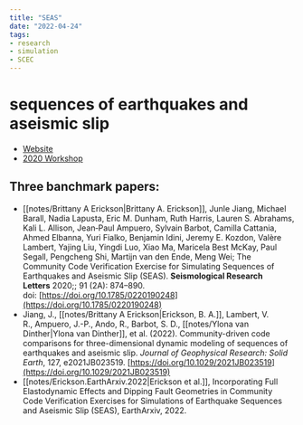 ```yaml
---
title: "SEAS"
date: "2022-04-24"
tags:
- research
- simulation
- SCEC
---
```


# sequences of earthquakes and aseismic slip

- [Website](https://strike.scec.org/cvws/seas/)
- [2020 Workshop](https://www.scec.org/workshops/2020/seas-oct)

## Three banchmark papers:
- [[notes/Brittany A Erickson|Brittany A. Erickson]], Junle Jiang, Michael Barall, Nadia Lapusta, Eric M. Dunham, Ruth Harris, Lauren S. Abrahams, Kali L. Allison, Jean‐Paul Ampuero, Sylvain Barbot, Camilla Cattania, Ahmed Elbanna, Yuri Fialko, Benjamin Idini, Jeremy E. Kozdon, Valère Lambert, Yajing Liu, Yingdi Luo, Xiao Ma, Maricela Best McKay, Paul Segall, Pengcheng Shi, Martijn van den Ende, Meng Wei; The Community Code Verification Exercise for Simulating Sequences of Earthquakes and Aseismic Slip (SEAS). __Seismological Research Letters__ 2020;; 91 (2A): 874–890. doi: [https://doi.org/10.1785/0220190248](https://doi.org/10.1785/0220190248)
- Jiang, J., [[notes/Brittany A Erickson|Erickson, B. A.]], Lambert, V. R., Ampuero, J.-P., Ando, R., Barbot, S. D., [[notes/Ylona van Dinther|Ylona van Dinther]], et al. (2022). Community-driven code comparisons for three-dimensional dynamic modeling of sequences of earthquakes and aseismic slip. _Journal of Geophysical Research: Solid Earth_, 127, e2021JB023519. [https://doi.org/10.1029/2021JB023519](https://doi.org/10.1029/2021JB023519)
- [[notes/Erickson.EarthArxiv.2022|Erickson et al.]], Incorporating Full Elastodynamic Effects and Dipping Fault Geometries in Community Code Verification Exercises for Simulations of Earthquake Sequences and Aseismic Slip (SEAS), EarthArxiv, 2022.